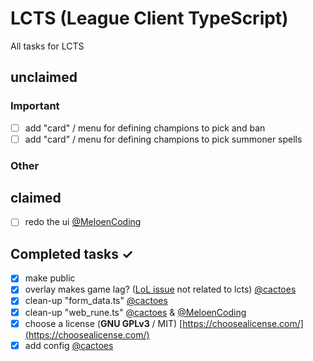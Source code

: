 # LCTS (League Client TypeScript)
All tasks for LCTS

## unclaimed

### Important

- [ ] add "card" / menu for defining champions to pick and ban
- [ ] add "card" / menu for defining champions to pick summoner spells

### Other


## claimed
- [ ] redo the ui [@MeloenCoding](https://github.com/MeloenCoding)

## Completed tasks ✓
- [x] make public
- [x] overlay makes game lag? ([LoL issue](https://www.reddit.com/r/leagueoflegends/comments/mhpnhy/after_alt_tabbing_league_gets_stuck_at_45fps/) not related to lcts) [@cactoes](https://github.com/cactoes)
- [x] clean-up "form_data.ts" [@cactoes](https://github.com/cactoes)
- [x] clean-up "web_rune.ts" [@cactoes](https://github.com/cactoes) & [@MeloenCoding](https://github.com/MeloenCoding)
- [x] choose a license (**GNU GPLv3** / MIT) [https://choosealicense.com/](https://choosealicense.com/)
- [x] add config [@cactoes](https://github.com/cactoes)
